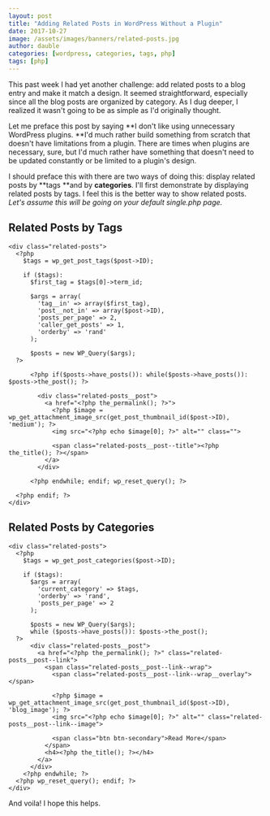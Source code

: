 ```yaml
---
layout: post
title: "Adding Related Posts in WordPress Without a Plugin"
date: 2017-10-27
image: /assets/images/banners/related-posts.jpg
author: dauble
categories: [wordpress, categories, tags, php]
tags: [php]
---
```

This past week I had yet another challenge: add related posts to a blog entry and make it match a design. It seemed straightforward, especially since all the blog posts are organized by category. As I dug deeper, I realized it wasn't going to be as simple as I'd originally thought.

Let me preface this post by saying **I don't like using unnecessary WordPress plugins. **I'd much rather build something from scratch that doesn't have limitations from a plugin. There are times when plugins are necessary, sure, but I'd much rather have something that doesn't need to be updated constantly or be limited to a plugin's design.

I should preface this with there are two ways of doing this: display related posts by **tags **and by **categories**. I'll first demonstrate by displaying related posts by tags. I feel this is the better way to show related posts. _Let's assume this will be going on your default single.php page._

## Related Posts by Tags
```
<div class="related-posts">
  <?php
    $tags = wp_get_post_tags($post->ID);

    if ($tags):
      $first_tag = $tags[0]->term_id;

      $args = array(
        'tag__in' => array($first_tag),
        'post__not_in' => array($post->ID),
        'posts_per_page' => 2,
        'caller_get_posts' => 1,
        'orderby' => 'rand'
      );

      $posts = new WP_Query($args);
  ?>

      <?php if($posts->have_posts()): while($posts->have_posts()): $posts->the_post(); ?>

        <div class="related-posts__post">
          <a href="<?php the_permalink(); ?>">
            <?php $image = wp_get_attachment_image_src(get_post_thumbnail_id($post->ID), 'medium'); ?>
            <img src="<?php echo $image[0]; ?>" alt="" class="">

            <span class="related-posts__post--title"><?php the_title(); ?></span>
          </a>
        </div>

      <?php endwhile; endif; wp_reset_query(); ?>

  <?php endif; ?>
</div>
```

## Related Posts by Categories
```
<div class="related-posts">
  <?php
    $tags = wp_get_post_categories($post->ID);

    if ($tags):
      $args = array(
        'current_category' => $tags,
        'orderby' => 'rand',
        'posts_per_page' => 2
      );

      $posts = new WP_Query($args);
      while ($posts->have_posts()): $posts->the_post();
  ?>
      <div class="related-posts__post">
        <a href="<?php the_permalink(); ?>" class="related-posts__post--link">
          <span class="related-posts__post--link--wrap">
            <span class="related-posts__post--link--wrap__overlay"></span>

            <?php $image = wp_get_attachment_image_src(get_post_thumbnail_id($post->ID), 'blog_image'); ?>
            <img src="<?php echo $image[0]; ?>" alt="" class="related-posts__post--link--image">

            <span class="btn btn-secondary">Read More</span>
          </span>
          <h4><?php the_title(); ?></h4>
        </a>
      </div>
    <?php endwhile; ?>
  <?php wp_reset_query(); endif; ?>
</div>
```

And voila! I hope this helps.